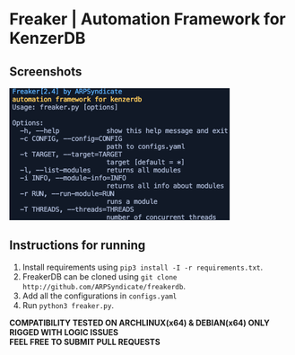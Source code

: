 # Freaker | Automation Framework for KenzerDB

## Screenshots

![freaker](freaker.png)

## Instructions for running

1. Install requirements using `pip3 install -I -r requirements.txt`.<br>
2. FreakerDB can be cloned using `git clone http://github.com/ARPSyndicate/freakerdb`.<br>
3. Add all the configurations in `configs.yaml`<br>
4. Run `python3 freaker.py`.<br>

**COMPATIBILITY TESTED ON ARCHLINUX(x64) & DEBIAN(x64) ONLY**<br>
**RIGGED WITH LOGIC ISSUES**<br>
**FEEL FREE TO SUBMIT PULL REQUESTS**
